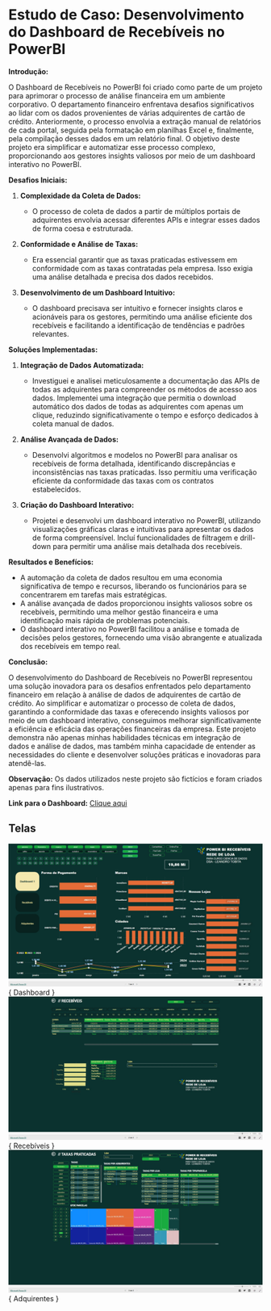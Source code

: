 # Estudo de Caso: Desenvolvimento do Dashboard de Recebíveis no PowerBI

**Introdução:**

O Dashboard de Recebíveis no PowerBI foi criado como parte de um projeto para aprimorar o processo de análise financeira em um ambiente corporativo. O departamento financeiro enfrentava desafios significativos ao lidar com os dados provenientes de várias adquirentes de cartão de crédito. Anteriormente, o processo envolvia a extração manual de relatórios de cada portal, seguida pela formatação em planilhas Excel e, finalmente, pela compilação desses dados em um relatório final. O objetivo deste projeto era simplificar e automatizar esse processo complexo, proporcionando aos gestores insights valiosos por meio de um dashboard interativo no PowerBI.

**Desafios Iniciais:**

1. **Complexidade da Coleta de Dados:**
   - O processo de coleta de dados a partir de múltiplos portais de adquirentes envolvia acessar diferentes APIs e integrar esses dados de forma coesa e estruturada.
   
2. **Conformidade e Análise de Taxas:**
   - Era essencial garantir que as taxas praticadas estivessem em conformidade com as taxas contratadas pela empresa. Isso exigia uma análise detalhada e precisa dos dados recebidos.
   
3. **Desenvolvimento de um Dashboard Intuitivo:**
   - O dashboard precisava ser intuitivo e fornecer insights claros e acionáveis para os gestores, permitindo uma análise eficiente dos recebíveis e facilitando a identificação de tendências e padrões relevantes.

**Soluções Implementadas:**

1. **Integração de Dados Automatizada:**
   - Investiguei e analisei meticulosamente a documentação das APIs de todas as adquirentes para compreender os métodos de acesso aos dados. Implementei uma integração que permitia o download automático dos dados de todas as adquirentes com apenas um clique, reduzindo significativamente o tempo e esforço dedicados à coleta manual de dados.

2. **Análise Avançada de Dados:**
   - Desenvolvi algoritmos e modelos no PowerBI para analisar os recebíveis de forma detalhada, identificando discrepâncias e inconsistências nas taxas praticadas. Isso permitiu uma verificação eficiente da conformidade das taxas com os contratos estabelecidos.

3. **Criação do Dashboard Interativo:**
   - Projetei e desenvolvi um dashboard interativo no PowerBI, utilizando visualizações gráficas claras e intuitivas para apresentar os dados de forma compreensível. Incluí funcionalidades de filtragem e drill-down para permitir uma análise mais detalhada dos recebíveis.

**Resultados e Benefícios:**

- A automação da coleta de dados resultou em uma economia significativa de tempo e recursos, liberando os funcionários para se concentrarem em tarefas mais estratégicas.
- A análise avançada de dados proporcionou insights valiosos sobre os recebíveis, permitindo uma melhor gestão financeira e uma identificação mais rápida de problemas potenciais.
- O dashboard interativo no PowerBI facilitou a análise e tomada de decisões pelos gestores, fornecendo uma visão abrangente e atualizada dos recebíveis em tempo real.

**Conclusão:**

O desenvolvimento do Dashboard de Recebíveis no PowerBI representou uma solução inovadora para os desafios enfrentados pelo departamento financeiro em relação à análise de dados de adquirentes de cartão de crédito. Ao simplificar e automatizar o processo de coleta de dados, garantindo a conformidade das taxas e oferecendo insights valiosos por meio de um dashboard interativo, conseguimos melhorar significativamente a eficiência e eficácia das operações financeiras da empresa. Este projeto demonstra não apenas minhas habilidades técnicas em integração de dados e análise de dados, mas também minha capacidade de entender as necessidades do cliente e desenvolver soluções práticas e inovadoras para atendê-las.

 **Observação:** Os dados utilizados neste projeto são fictícios e foram criados apenas para fins ilustrativos.


**Link para o Dashboard:** <a href="https://x.gd/kZsWj" target="_blank">Clique aqui</a>


## Telas

![Dashboard](TelaDashboard.jpg){ Dashboard }
![Recebíveis](TelaRecebiveis.jpg){ Recebíveis }
![Adquirente](TelaAdquirentes.jpg){ Adquirentes }


 




